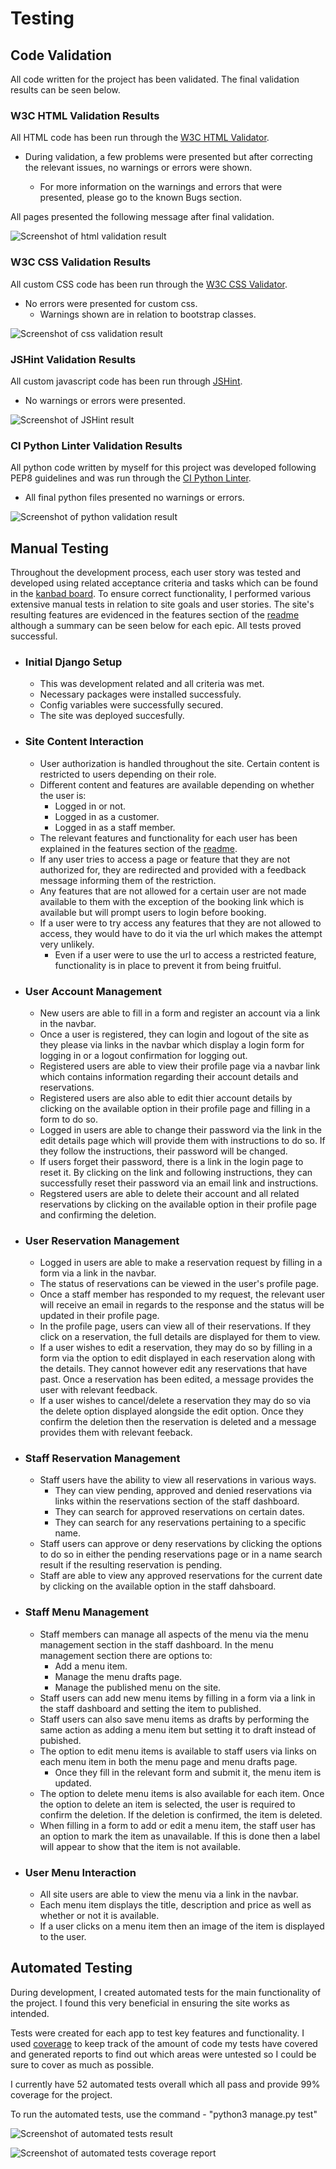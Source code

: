 # Testing

## Code Validation
All code written for the project has been validated. The final validation results can be seen below.

### W3C HTML Validation Results
All HTML code has been run through the [W3C HTML Validator](https://validator.w3.org/).

* During validation, a few problems were presented but after correcting the relevant issues, no warnings or errors were shown.

    * For more information on the warnings and errors that were presented, please go to the known Bugs section.

All pages presented the following message after final validation.

![Screenshot of html validation result](documentation/testing-images/html-validation.png)

### W3C CSS Validation Results
All custom CSS code has been run through the [W3C CSS Validator](https://jigsaw.w3.org/css-validator/).

* No errors were presented for custom css.
    * Warnings shown are in relation to bootstrap classes.

![Screenshot of css validation result](documentation/testing-images/css-validation-result.png)

### JSHint Validation Results
All custom javascript code has been run through [JSHint](https://jshint.com/).

* No warnings or errors were presented.

![Screenshot of JSHint result](documentation/testing-images/jshint-validation-result.png)

### CI Python Linter Validation Results
All python code written by myself for this project was developed following PEP8 guidelines and was run through the [CI Python Linter](https://pep8ci.herokuapp.com/).

* All final python files presented no warnings or errors.

![Screenshot of python validation result](documentation/testing-images/python-validation-result.png)

## Manual Testing
Throughout the development process, each user story was tested and developed using related acceptance criteria and tasks which can be found in the [kanbad board](https://github.com/users/Tony118g/projects/8).
To ensure correct functionality, I performed various extensive manual tests in relation to site goals and user stories. The site's resulting features are evidenced in the features section of the [readme](README.md) although a summary can be seen below for each epic. All tests proved successful. 

* ### Initial Django Setup
    * This was development related and all criteria was met.
    * Necessary packages were installed successfuly.
    * Config variables were successfully secured.
    * The site was deployed succesfully.

* ### Site Content Interaction
    * User authorization is handled throughout the site. Certain content is restricted to users depending on their role.
    * Different content and features are available depending on whether the user is:
        * Logged in or not.
        * Logged in as a customer.
        * Logged in as a staff member.
    * The relevant features and functionality for each user has been explained in the features section of the [readme](README.md).
    * If any user tries to access a page or feature that they are not authorized for, they are redirected and provided with a feedback message informing them of the restriction.
    * Any features that are not allowed for a certain user are not made available to them with the exception of the booking link which is available but will prompt users to login before booking.
    * If a user were to try access any features that they are not allowed to access, they would have to do it via the url which makes the attempt very unlikely.
        * Even if a user were to use the url to access a restricted feature, functionality is in place to prevent it from being fruitful.

* ### User Account Management
    * New users are able to fill in a form and register an account via a link in the navbar.
    * Once a user is registered, they can login and logout of the site as they please via links in the navbar which display a login form for logging in or a logout confirmation for logging out.
    * Registered users are able to view their profile page via a navbar link which contains information regarding their account details and reservations.
    * Registered users are also able to edit thier account details by clicking on the available option in their profile page and filling in a form to do so.
    * Logged in users are able to change their password via the link in the edit details page which will provide them with instructions to do so. If they follow the instructions, their password will be changed.
    * If users forget their password, there is a link in the login page to reset it. By clicking on the link and following instructions, they can successfully reset their password via an email link and instructions.
    * Regstered users are able to delete their account and all related reservations by clicking on the available option in their profile page and confirming the deletion.

* ### User Reservation Management
    * Logged in users are able to make a reservation request by filling in a form via a link in the navbar.
    * The status of reservations can be viewed in the user's profile page.
    * Once a staff member has responded to my request, the relevant user will receive an email in regards to the response and the status will be updated in their profile page.
    * In the profile page, users can view all of their reservations. If they click on a reservation, the full details are displayed for them to view.
    * If a user wishes to edit a reservation, they may do so by filling in a form via the option to edit displayed in each reservation along with the details. They cannot however edit any reservations that have past. Once a reservation has been edited, a message provides the user with relevant feedback.
    * If a user wishes to cancel/delete a reservation they may do so via the delete option displayed alongside the edit option. Once they confirm the deletion then the reservation is deleted and a message provides them with relevant feeback.

* ### Staff Reservation Management
    * Staff users have the ability to view all reservations in various ways.
        * They can view pending, approved and denied reservations via links within the reservations section of the staff dashboard.
        * They can search for approved reservations on certain dates.
        * They can search for any reservations pertaining to a specific name.
    * Staff users can approve or deny reservations by clicking the options to do so in either the pending reservations page or in a name search result if the resulting reservation is pending.
    * Staff are able to view any approved reservations for the current date by clicking on the available option in the staff dahsboard.

* ### Staff Menu Management
    * Staff members can manage all aspects of the menu via the menu management section in the staff dashboard. In the menu management section there are options to:
        * Add a menu item.
        * Manage the menu drafts page.
        * Manage the published menu on the site.
    * Staff users can add new menu items by filling in a form via a link in the staff dashboard and setting the item to published.
    * Staff users can also save menu items as drafts by performing the same action as adding a menu item but setting it to draft instead of pubished.
    * The option to edit menu items is available to staff users via links on each menu item in both the menu page and menu drafts page.
        * Once they fill in the relevant form and submit it, the menu item is updated.
    * The option to delete menu items is also available for each item. Once the option to delete an item is selected, the user is required to confirm the deletion. If the deletion is confirmed, the item is deleted.
    * When filling in a form to add or edit a menu item, the staff user has an option to mark the item as unavailable. If this is done then a label will appear to show that the item is not available.

* ### User Menu Interaction
    * All site users are able to view the menu via a link in the navbar.
    * Each menu item displays the title, description and price as well as whether or not it is available.
    * If a user clicks on a menu item then an image of the item is displayed to the user.



## Automated Testing

During development, I created automated tests for the main functionality of the project. I found this very beneficial in ensuring the site works as intended.

Tests were created for each app to test key features and functionality. I used [coverage](https://pypi.org/project/coverage/) to keep track of the amount of code my tests have covered and generated reports to find out which areas were untested so I could be sure to cover as much as possible.

I currently have 52 automated tests overall which all pass and provide 99% coverage for the project.

To run the automated tests, use the command - "python3 manage.py test"

![Screenshot of automated tests result](documentation/testing-images/automated-test-result.png)

![Screenshot of automated tests coverage report](documentation/testing-images/test-coverage-report.png)
